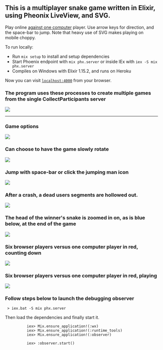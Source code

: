 



<a name="fast-start"></a>
<a name="s"></a>

## This is a multiplayer snake game written in Elixir, using Pheonix LiveView, and SVG.

[](https://evening-eyrie-25210-f2edb2eac607.herokuapp.com/images/tall-elixir.webp)



Play online [against one computer](https://evening-eyrie-25210-f2edb2eac607.herokuapp.com/Snake-Game/Player-1) player. Use arrow keys for direction, and the space-bar to jump. Note that heavy use of SVG makes playing on mobile choppy.





To run locally:
  * Run `mix setup` to install and setup dependencies
  * Start Phoenix endpoint with `mix phx.server` or inside IEx with `iex -S mix phx.server`
  * Compiles on Windows with Elixir 1.15.2, and runs on Heroku

Now you can visit [`localhost:4000`](http://localhost:4000) from your browser.





### The program uses these processes to create multiple games from the single CollectParticipants server



![](./assets/document-images/processes.png)

-------------------------------

### Game options
![](./assets/document-images/make-game.png)


### Can choose to have the game slowly rotate
![](./assets/document-images/diagonal-9.png)




### Jump with space-bar or click the jumping man icon
![](./assets/document-images/blue-jumps-red.png)





### After a crash, a dead users segments are hollowed out.
![](./assets/document-images/red-crashes.png)

### The head of the winner's snake is zoomed in on, as is blue below, at the end of the game
![](./assets/document-images/blue-wins.png)




### Six browser players versus one computer player in red, counting down
![](./assets/document-images/seven-snakes.png)


### Six browser players versus one computer player in red, playing
![](./assets/document-images/playing-seven.png)



### Follow steps below to launch the debugging observer
     > iex.bat -S mix phx.server


Then load the dependencies and finally start it.

              iex> Mix.ensure_application!(:wx) 
              iex> Mix.ensure_application!(:runtime_tools)
              iex> Mix.ensure_application!(:observer) 

              iex> :observer.start()


